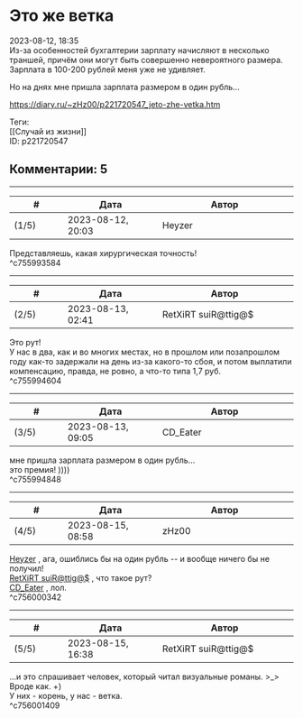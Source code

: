 Это же ветка
============

  
2023-08-12, 18:35  
 Из-за особенностей бухгалтерии зарплату начисляют в несколько траншей, причём они могут быть совершенно невероятного размера. Зарплата в 100-200 рублей меня уже не удивляет.   
   
 Но на днях мне пришла зарплата размером в один рубль...   
  
<https://diary.ru/~zHz00/p221720547_jeto-zhe-vetka.htm>  
  
Теги:  
[[Случай из жизни]]  
ID: p221720547  


Комментарии: 5
--------------

  


---



|         #         |              Дата              |                     Автор                     |           ID           |
| --- | --- | --- | --- |
| (1/5) | 2023-08-12, 20:03 | Heyzer | c755993584 |

  
 Представляешь, какая хирургическая точность!   
 ^c755993584

---



|         #         |              Дата              |                     Автор                     |           ID           |
| --- | --- | --- | --- |
| (2/5) | 2023-08-13, 02:41 | RetXiRT suiR@ttig@$ | c755994604 |

  
 Это рут!   
 У нас в два, как и во многих местах, но в прошлом или позапрошлом году как-то задержали на день из-за какого-то сбоя, и потом выплатили компенсацию, правда, не ровно, а что-то типа 1,7 руб.   
 ^c755994604

---



|         #         |              Дата              |                     Автор                     |           ID           |
| --- | --- | --- | --- |
| (3/5) | 2023-08-13, 09:05 | CD\_Eater | c755994848 |

  
  мне пришла зарплата размером в один рубль...    
 это премия! ))))   
 ^c755994848

---



|         #         |              Дата              |                     Автор                     |           ID           |
| --- | --- | --- | --- |
| (4/5) | 2023-08-15, 08:58 | zHz00 | c756000342 |

  
  [Heyzer](https://heyzero.diary.ru "Orca's dreams")  , ага, ошиблись бы на один рубль -- и вообще ничего бы не получил!   
  [RetXiRT suiR@ttig@$](https://Hellspawn.diary.ru "Atomicautionuclear")  , что такое рут?   
  [CD\_Eater](https://cd-eater.diary.ru "Записки ДискоЕда")  , лол.   
 ^c756000342

---



|         #         |              Дата              |                     Автор                     |           ID           |
| --- | --- | --- | --- |
| (5/5) | 2023-08-15, 16:38 | RetXiRT suiR@ttig@$ | c756001409 |

  
 ...и это спрашивает человек, который читал визуальные романы. >\_>   
 Вроде как. +)   
 У них - корень, у нас - ветка.   
 ^c756001409